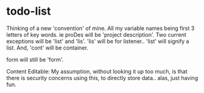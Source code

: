 # todo-list

Thinking of a new 'convention' of mine. All my variable names being first 3 letters of key words. ie proDes will be 'project description'. Two current exceptions will be 'list' and 'lis'. 'lis' will be for listener.. 'list' will signify a list. And, 'cont' will be container.

form will still be 'form'.

Content Editable: My assumption, without looking it up too much, is that there is security concerns using this, to directly store data.. alas, just having fun.